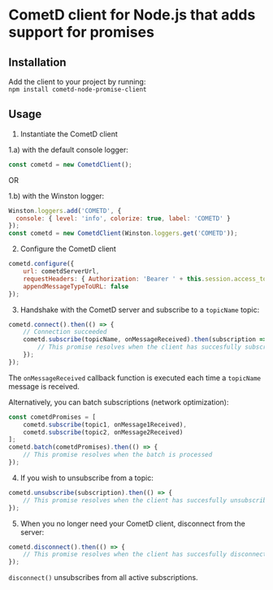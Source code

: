 # CometD client for Node.js that adds support for promises

## Installation
Add the client to your project by running:<br/>
`npm install cometd-node-promise-client`

## Usage

1) Instantiate the CometD client

1.a) with the default console logger:
```js
const cometd = new CometdClient();
```

OR

1.b) with the Winston logger:
```js
Winston.loggers.add('COMETD', {
  console: { level: 'info', colorize: true, label: 'COMETD' }
});
const cometd = new CometdClient(Winston.loggers.get('COMETD'));
```

2) Configure the CometD client
```js
cometd.configure({
    url: cometdServerUrl,
    requestHeaders: { Authorization: 'Bearer ' + this.session.access_token }, // Optional parameter if you wan to pass additional headers
    appendMessageTypeToURL: false
});
```

3) Handshake with the CometD server and subscribe to a `topicName` topic:
```js
cometd.connect().then(() => {
    // Connection succeeded
    cometd.subscribe(topicName, onMessageReceived).then(subscription => {
        // This promise resolves when the client has succesfully subscribed
    });
});
```

The `onMessageReceived` callback function is executed each time a `topicName` message is received.

Alternatively, you can batch subscriptions (network optimization):
```js
const cometdPromises = [
    cometd.subscribe(topic1, onMessage1Received),
    cometd.subscribe(topic2, onMessage2Received)
];
cometd.batch(cometdPromises).then(() => {
    // This promise resolves when the batch is processed
});
```

4) If you wish to unsubscribe from a topic:
```js
cometd.unsubscribe(subscription).then(() => {
    // This promise resolves when the client has succesfully unsubscribed
});
```

5) When you no longer need your CometD client, disconnect from the server:
```js
cometd.disconnect().then(() => {
    // This promise resolves when the client has succesfully disconnected
});
```

`disconnect()` unsubscribes from all active subscriptions.
